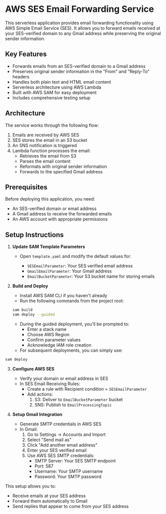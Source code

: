 # AWS SES Email Forwarding Service

This serverless application provides email forwarding functionality using AWS Simple Email Service (SES). It allows you to forward emails received at your SES-verified domain to any Gmail address while preserving the original sender information.

## Key Features

- Forwards emails from an SES-verified domain to a Gmail address
- Preserves original sender information in the "From" and "Reply-To" headers
- Handles both plain text and HTML email content
- Serverless architecture using AWS Lambda
- Built with AWS SAM for easy deployment
- Includes comprehensive testing setup

## Architecture

The service works through the following flow:

1. Emails are received by AWS SES
2. SES stores the email in an S3 bucket
3. An SNS notification is triggered
4. Lambda function processes the email:
   - Retrieves the email from S3
   - Parses the email content
   - Reformats with original sender information
   - Forwards to the specified Gmail address

## Prerequisites

Before deploying this application, you need:

- An SES-verified domain or email address
- A Gmail address to receive the forwarded emails
- An AWS account with appropriate permissions

## Setup Instructions

1. **Update SAM Template Parameters**

   - Open `template.yaml` and modify the default values for:

     - `SESEmailParameter`: Your SES verified email address
     - `GmailEmailParameter`: Your Gmail address
     - `EmailBucketParameter`: Your S3 bucket name for storing emails

2. **Build and Deploy**

   - Install AWS SAM CLI if you haven't already
   - Run the following commands from the project root:

   ```bash
   sam build
   sam deploy --guided
   ```

   - During the guided deployment, you'll be prompted to:
     - Enter a stack name
     - Choose AWS Region
     - Confirm parameter values
     - Acknowledge IAM role creation
   - For subsequent deployments, you can simply use:

```bash
sam deploy
```

3. **Configure AWS SES**

   - Verify your domain or email address in SES
   - In SES Email Receiving Rules:
     - Create a rule with Recipient condition = `SESEmailParameter`
     - Add actions:
       1. S3: Deliver to `EmailBucketParameter` bucket
       2. SNS: Publish to `EmailProcessingTopic`

4. **Setup Gmail Integration**
   - Generate SMTP credentials in AWS SES
   - In Gmail:
     1. Go to Settings → Accounts and Import
     2. Select "Send mail as"
     3. Click "Add another email address"
     4. Enter your SES verified email
     5. Use AWS SES SMTP credentials:
        - SMTP Server: Your SES SMTP endpoint
        - Port: 587
        - Username: Your SMTP username
        - Password: Your SMTP password

This setup allows you to:

- Receive emails at your SES address
- Forward them automatically to Gmail
- Send replies that appear to come from your SES address
